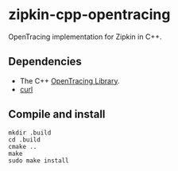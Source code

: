 # zipkin-cpp-opentracing
OpenTracing implementation for Zipkin in C++.

## Dependencies

* The C++ [OpenTracing Library](https://github.com/opentracing/opentracing-cpp).
* [curl](https://curl.haxx.se/)

## Compile and install
```
mkdir .build
cd .build
cmake ..
make
sudo make install
```
